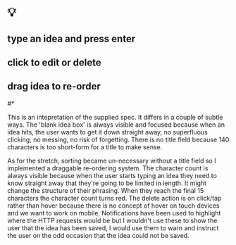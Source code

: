 
# 💡

## type an idea and press enter
## click to edit or delete
## drag idea to re-order


#*

This is an intepretation of the supplied spec. It differs in a couple of subtle ways. The 'blank idea box' is always visible and focused because when an idea hits, the user wants to get it down straight away, no superfluous clicking, no messing, no risk of forgetting. There is no title field because 140 characters is too short-form for a title to make sense.

As for the stretch, sorting became un-necessary without a title field so I implemented a draggable re-ordering system. The character count is always visible because when the user starts typing an idea they need to know straight away that they're going to be limited in length. It might change the structure of their phrasing. When they reach the final 15 characters the character count turns red. The delete action is on click/tap rather than hover because there is no concept of hover on touch devices and we want to work on mobile. Notifications have been used to highlight where the HTTP requests would be but I wouldn't use these to show the user that the idea has been saved, I would use them to warn and instruct the user on the odd occasion that the idea could not be saved.